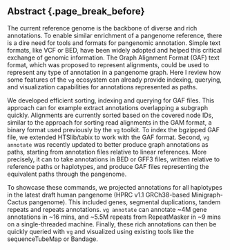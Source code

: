 ## Abstract {.page_break_before}

The current reference genome is the backbone of diverse and rich annotations. 
To enable similar enrichment of a pangenome reference, there is a dire need for tools and formats for pangenomic annotation. 
Simple text formats, like VCF or BED, have been widely adopted and helped this critical exchange of genomic information. 
The Graph Alignment Format (GAF) text format, which was proposed to represent alignments, could be used to represent any type of annotation in a pangenome graph.
Here I review how some features of the `vg` ecosystem can already provide indexing, querying, and visualization capabilities for annotations represented as paths.

We developed efficient sorting, indexing and querying for GAF files.
This approach can for example extract annotations overlapping a subgraph quickly.
Alignments are currently sorted based on the covered node IDs, similar to the approach for sorting read alignments in the GAM format, a binary format used previously by the `vg` toolkit. 
To index the bgzipped GAF file, we extended HTSlib/tabix to work with the GAF format. 
Second, `vg annotate` was recently updated to better produce graph annotations as paths, starting from annotation files relative to linear references. 
More precisely, it can to take annotations in BED or GFF3 files, written relative to reference paths or haplotypes, and produce GAF files representing the equivalent paths through the pangenome.

To showcase these commands, we projected annotations for all haplotypes in the latest draft human pangenome (HPRC v1.1 GRCh38-based Minigraph-Cactus pangenome). 
This included genes, segmental duplications, tandem repeats and repeats annotations. 
`vg annotate` can annotate ~4M gene annotations in ~16 mins, and ~5.5M repeats from RepeatMasker in ~9 mins on a single-threaded machine. 
Finally, these rich annotations can then be quickly queried with `vg` and visualized using existing tools like the sequenceTubeMap or Bandage.


